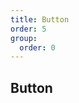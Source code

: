 ```yaml
---
title: Button
order: 5
group:
  order: 0
---
```


## Button

<code src="./button/index.tsx" />

<API src="../../../components/button/index.tsx"></API>
